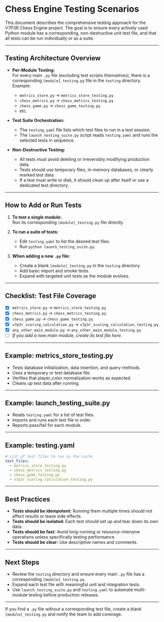 # Chess Engine Testing Scenarios

This document describes the comprehensive testing approach for the V7P3R Chess Engine project. The goal is to ensure every actively used Python module has a corresponding, non-destructive unit test file, and that all tests can be run individually or as a suite.

---

## Testing Architecture Overview

- **Per-Module Testing:**  
  For every main `.py` file (excluding test scripts themselves), there is a corresponding `[module]_testing.py` file in the `testing` directory.  
  Example:  
  - `metrics_store.py` → `metrics_store_testing.py`
  - `chess_metrics.py` → `chess_metrics_testing.py`
  - `chess_game.py` → `chess_game_testing.py`
  - etc.

- **Test Suite Orchestration:**  
  - The `testing.yaml` file lists which test files to run in a test session.
  - The `launch_testing_suite.py` script reads `testing.yaml` and runs the selected tests in sequence.

- **Non-Destructive Testing:**  
  - All tests must avoid deleting or irreversibly modifying production data.
  - Tests should use temporary files, in-memory databases, or clearly marked test data.
  - If a test must write to disk, it should clean up after itself or use a dedicated test directory.

---

## How to Add or Run Tests

1. **To test a single module:**  
   Run its corresponding `[module]_testing.py` file directly.

2. **To run a suite of tests:**  
   - Edit `testing.yaml` to list the desired test files.
   - Run `python launch_testing_suite.py`.

3. **When adding a new `.py` file:**  
   - Create a blank `[module]_testing.py` in the `testing` directory.
   - Add basic import and smoke tests.
   - Expand with targeted unit tests as the module evolves.

---

## Checklist: Test File Coverage

- [x] `metrics_store.py` → `metrics_store_testing.py`
- [x] `chess_metrics.py` → `chess_metrics_testing.py`
- [x] `chess_game.py` → `chess_game_testing.py`
- [x] `v7p3r_scoring_calculation.py` → `v7p3r_scoring_calculation_testing.py`
- [x] `any_other_main_module.py` → `any_other_main_module_testing.py`
- [ ] _If you add a new main module, create its test file here._

---

## Example: metrics_store_testing.py

- Tests database initialization, data insertion, and query methods.
- Uses a temporary or test database file.
- Verifies that player_color normalization works as expected.
- Cleans up test data after running.

---

## Example: launch_testing_suite.py

- Reads `testing.yaml` for a list of test files.
- Imports and runs each test file in order.
- Reports pass/fail for each module.

---

## Example: testing.yaml

```yaml
# List of test files to run in the suite
test_files:
  - metrics_store_testing.py
  - chess_metrics_testing.py
  - chess_game_testing.py
  - v7p3r_scoring_calculation_testing.py
```

---

## Best Practices

- **Tests should be idempotent:** Running them multiple times should not affect results or leave side effects.
- **Tests should be isolated:** Each test should set up and tear down its own data.
- **Tests should be fast:** Avoid long-running or resource-intensive operations unless specifically testing performance.
- **Tests should be clear:** Use descriptive names and comments.

---

## Next Steps

- Review the `testing` directory and ensure every main `.py` file has a corresponding `[module]_testing.py`.
- Expand each test file with meaningful unit and integration tests.
- Use `launch_testing_suite.py` and `testing.yaml` to automate multi-module testing before production releases.

---

If you find a `.py` file without a corresponding test file, create a blank `[module]_testing.py` and notify the team to add coverage.